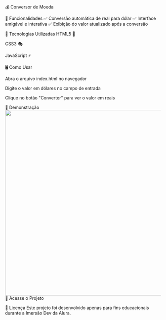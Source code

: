 💰 Conversor de Moeda

📌 Funcionalidades
✅ Conversão automática de real para dólar
✅ Interface amigável e interativa
✅ Exibição do valor atualizado após a conversão

🚀 Tecnologias Utilizadas
HTML5 🎨

CSS3 🎭

JavaScript ⚡

🖥️ Como Usar

Abra o arquivo index.html no navegador

Digite o valor em dólares no campo de entrada

Clique no botão "Converter" para ver o valor em reais

📸 Demonstração
<img src="./gif/gifConversor.gif" width="600">
🔗 Acesse o Projeto


📜 Licença
Este projeto foi desenvolvido apenas para fins educacionais durante a Imersão Dev da Alura.

